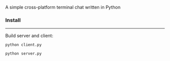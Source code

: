 A simple cross-platform terminal chat written in Python

### Install
____
Build server and client:
```
python client.py
```
```
python server.py
```
